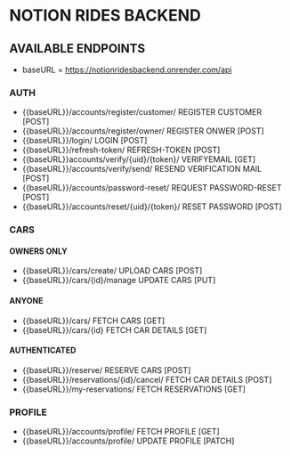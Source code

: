 # NOTION RIDES BACKEND

## AVAILABLE ENDPOINTS

* baseURL = https://notionridesbackend.onrender.com/api

### AUTH
- {{baseURL}}/accounts/register/customer/   REGISTER CUSTOMER [POST]
- {{baseURL}}/accounts/register/owner/      REGISTER ONWER [POST]
- {{baseURL}}/login/    LOGIN [POST]
- {{baseURL}}/refresh-token/    REFRESH-TOKEN [POST]
- {{baseURL}}accounts/verify/{uid}/{token}/      VERIFYEMAIL [GET]
- {{baseURL}}/accounts/verify/send/     RESEND VERIFICATION MAIL [POST]
- {{baseURL}}/accounts/password-reset/      REQUEST PASSWORD-RESET [POST]
- {{baseURL}}/accounts/reset/{uid}/{token}/       RESET PASSWORD [POST]

### CARS
#### OWNERS ONLY
- {{baseURL}}/cars/create/      UPLOAD CARS [POST]
- {{baseURL}}/cars/{id}/manage     UPDATE CARS [PUT]
#### ANYONE
- {{baseURL}}/cars/             FETCH CARS [GET]
- {{baseURL}}/cars/{id}         FETCH CAR DETAILS [GET]
#### AUTHENTICATED
- {{baseURL}}/reserve/             RESERVE CARS [POST]
- {{baseURL}}/reservations/{id}/cancel/         FETCH CAR DETAILS [POST]
- {{baseURL}}/my-reservations/             FETCH RESERVATIONS [GET]

### PROFILE
- {{baseURL}}/accounts/profile/         FETCH PROFILE [GET]
- {{baseURL}}/accounts/profile/         UPDATE PROFILE [PATCH]
